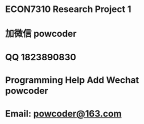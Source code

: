 # ECON7310 Research Project 1
# 加微信 powcoder

# QQ 1823890830

# Programming Help Add Wechat powcoder

# Email: powcoder@163.com

